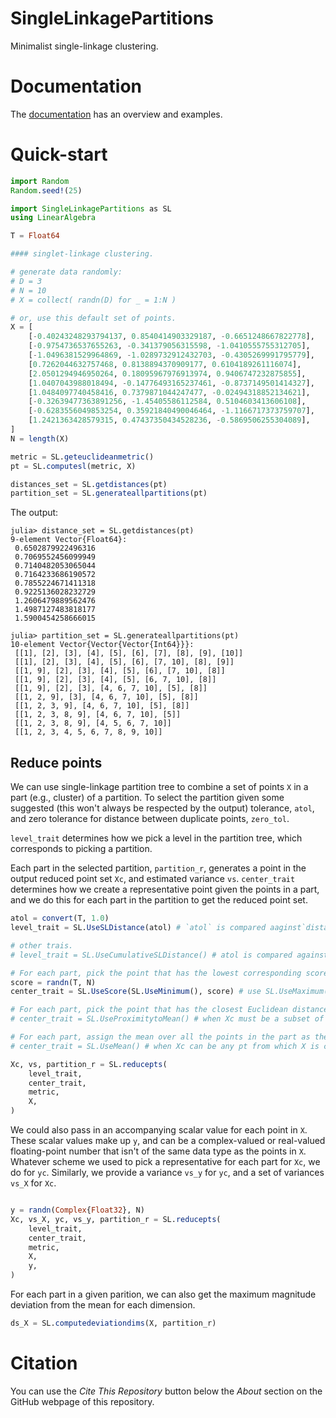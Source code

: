 # SingleLinkagePartitions
Minimalist single-linkage clustering. 

# Documentation
The [documentation](https://rwalgorithms.github.io/SingleLinkagePartitions.jl/) has an overview and examples.

# Quick-start

```julia
import Random
Random.seed!(25)

import SingleLinkagePartitions as SL
using LinearAlgebra

T = Float64

#### singlet-linkage clustering.

# generate data randomly:
# D = 3
# N = 10
# X = collect( randn(D) for _ = 1:N )

# or, use this default set of points.
X = [
    [-0.40243248293794137, 0.8540414903329187, -0.6651248667822778],
    [-0.9754736537655263, -0.341379056315598, -1.0410555755312705],
    [-1.0496381529964869, -1.0289732912432703, -0.4305269991795779],
    [0.7262044632757468, 0.8138894370909177, 0.6104189261116074],
    [2.0501294946950264, 0.18095967976913974, 0.9406747232875855],
    [1.0407043988018494, -0.14776493165237461, -0.8737149501414327],
    [1.0484097740458416, 0.7379871044247477, -0.02494318852134621],
    [-0.32639477363891256, -1.45405586112584, 0.5104603413606108],
    [-0.6283556049853254, 0.35921840490046464, -1.1166717373759707],
    [1.2421363428579315, 0.47437350434528236, -0.5869506255304089],
]
N = length(X)

metric = SL.geteuclideanmetric()
pt = SL.computesl(metric, X)

distances_set = SL.getdistances(pt)
partition_set = SL.generateallpartitions(pt)
```

The output:
```
julia> distance_set = SL.getdistances(pt)
9-element Vector{Float64}:
 0.6502879922496316
 0.7069552456099949
 0.7140482053065044
 0.7164233686190572
 0.7855224671411318
 0.9225136028232729
 1.2606479889562476
 1.4987127483818177
 1.5900454258666015

julia> partition_set = SL.generateallpartitions(pt)
10-element Vector{Vector{Vector{Int64}}}:
 [[1], [2], [3], [4], [5], [6], [7], [8], [9], [10]]
 [[1], [2], [3], [4], [5], [6], [7, 10], [8], [9]]
 [[1, 9], [2], [3], [4], [5], [6], [7, 10], [8]]
 [[1, 9], [2], [3], [4], [5], [6, 7, 10], [8]]
 [[1, 9], [2], [3], [4, 6, 7, 10], [5], [8]]
 [[1, 2, 9], [3], [4, 6, 7, 10], [5], [8]]
 [[1, 2, 3, 9], [4, 6, 7, 10], [5], [8]]
 [[1, 2, 3, 8, 9], [4, 6, 7, 10], [5]]
 [[1, 2, 3, 8, 9], [4, 5, 6, 7, 10]]
 [[1, 2, 3, 4, 5, 6, 7, 8, 9, 10]]
```


## Reduce points
We can use single-linkage partition tree to combine a set of points `X` in a part (e.g., cluster) of a partition. To select the partition given some suggested (this won't always be respected by the output) tolerance, `atol`, and zero tolerance for distance between duplicate points, `zero_tol`.

`level_trait` determines how we pick a level in the partition tree, which corresponds to picking a partition.

Each part in the selected partition, `partition_r`, generates a point in the output reduced point set `Xc`, and estimated variance `vs`. `center_trait` determines how we create a representative point given the points in a part, and we do this for each part in the partition to get the reduced point set.

```julia
atol = convert(T, 1.0)
level_trait = SL.UseSLDistance(atol) # `atol` is compared aaginst`distance_set to pick a level.

# other trais.
# level_trait = SL.UseCumulativeSLDistance() # atol is compared against cumsum(distance_set) to pick a level.

# For each part, pick the point that has the lowest corresponding score among the points in the part as the representative for that part.
score = randn(T, N)
center_trait = SL.UseScore(SL.UseMinimum(), score) # use SL.UseMaximum() to select based on the highest score.

# For each part, pick the point that has the closest Euclidean distance to the mean among the points in the part as the representative for that part. The mean is taken over all the points of the part.
# center_trait = SL.UseProximitytoMean() # when Xc must be a subset of X

# For each part, assign the mean over all the points in the part as the representative. This implies we are not using a point in the original point set `X` as the representative points, so `Xc` is not a subset of `X`.
# center_trait = SL.UseMean() # when Xc can be any pt from which X is constructed 

Xc, vs, partition_r = SL.reducepts(
    level_trait,
    center_trait,
    metric,
    X,
)
```

We could also pass in an accompanying scalar value for each point in `X`. These scalar values make up `y`, and can be a complex-valued or real-valued floating-point number that isn't of the same data type as the points in `X`. Whatever scheme we used to pick a representative for each part for `Xc`, we do for `yc`. Similarly, we provide a variance `vs_y` for `yc`, and a set of variances `vs_X` for `Xc`.
```julia

y = randn(Complex{Float32}, N)
Xc, vs_X, yc, vs_y, partition_r = SL.reducepts(
    level_trait,
    center_trait,
    metric,
    X,
    y,
)

```

For each part in a given parition, we can also get the maximum magnitude deviation from the mean for each dimension.
```julia
ds_X = SL.computedeviationdims(X, partition_r)
```

# Citation
You can use the *Cite This Repository* button below the *About* section on the GitHub webpage of this repository.